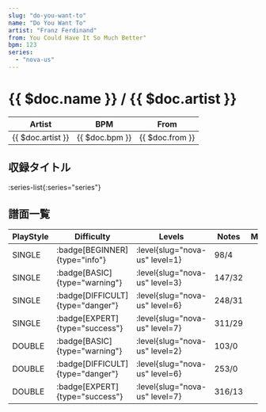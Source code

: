 ```yaml
---
slug: "do-you-want-to"
name: "Do You Want To"
artist: "Franz Ferdinand"
from: You Could Have It So Much Better"
bpm: 123
series:
  - "nova-us"
---
```


# {{ $doc.name }} / {{ $doc.artist }}

|Artist|BPM|From|
|------|---|----|
|{{ $doc.artist }}|{{ $doc.bpm }}|{{ $doc.from }}|

## 収録タイトル

:series-list{:series="series"}

## 譜面一覧

|PlayStyle|Difficulty|Levels|Notes|Movie|
|---------|----------|------|-----|-----|
|SINGLE| :badge[BEGINNER]{type="info"}|<div class="field is-grouped is-grouped-multiline"> :level{slug="nova-us" level=1}</div>|98/4||
|SINGLE| :badge[BASIC]{type="warning"}|<div class="field is-grouped is-grouped-multiline"> :level{slug="nova-us" level=3}</div>|147/32||
|SINGLE| :badge[DIFFICULT]{type="danger"}|<div class="field is-grouped is-grouped-multiline"> :level{slug="nova-us" level=6}</div>|248/31||
|SINGLE| :badge[EXPERT]{type="success"}|<div class="field is-grouped is-grouped-multiline"> :level{slug="nova-us" level=7}</div>|311/29||
|DOUBLE| :badge[BASIC]{type="warning"}|<div class="field is-grouped is-grouped-multiline"> :level{slug="nova-us" level=2}</div>|103/0||
|DOUBLE| :badge[DIFFICULT]{type="danger"}|<div class="field is-grouped is-grouped-multiline"> :level{slug="nova-us" level=6}</div>|253/0||
|DOUBLE| :badge[EXPERT]{type="success"}|<div class="field is-grouped is-grouped-multiline"> :level{slug="nova-us" level=7}</div>|316/13||

